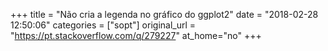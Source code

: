 +++
title = "Não cria a legenda no gráfico do ggplot2"
date = "2018-02-28 12:50:06"
categories = ["sopt"]
original_url = "https://pt.stackoverflow.com/q/279227"
at_home="no"
+++

